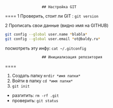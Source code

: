                      ## Настройка GIT
====
1 Проверить, стоит ли GIT : `git version`

2 Прописать свои данные (видно имя на GITHUB)
```BASH
git config --global user.name *blabla*
git config --global user.email *ot@baldy.ru*
```
посмотреть эту инфу: `cat ~/.gitconfig`

 
                     ## Инициализация репозитория
====
1. Создать папку `mrdir *имя папки*` 
2. Войти в папку `cd *имя папки*`
3. `git init`
* разгитить: `rm -rf .git`
* проверить: `git status`

